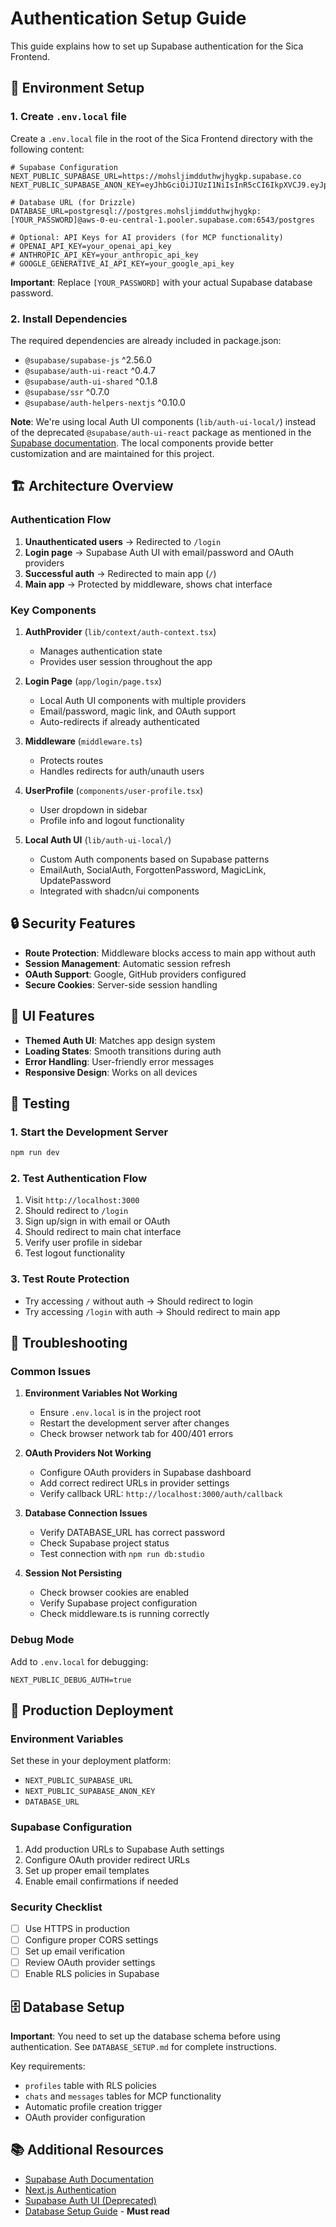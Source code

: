 # Authentication Setup Guide

This guide explains how to set up Supabase authentication for the Sica Frontend.

## 🔧 Environment Setup

### 1. Create `.env.local` file

Create a `.env.local` file in the root of the Sica Frontend directory with the following content:

```env
# Supabase Configuration
NEXT_PUBLIC_SUPABASE_URL=https://mohsljimdduthwjhygkp.supabase.co
NEXT_PUBLIC_SUPABASE_ANON_KEY=eyJhbGciOiJIUzI1NiIsInR5cCI6IkpXVCJ9.eyJpc3MiOiJzdXBhYmFzZSIsInJlZiI6Im1vaHNsamltZGR1dGh3amh5Z2twIiwicm9sZSI6ImFub24iLCJpYXQiOjE3NTYxMDgwMDUsImV4cCI6MjA3MTY4NDAwNX0.jacpTDGtJByh8xUvUgu9CofMK08af1yFjfGtDzvL7o4

# Database URL (for Drizzle)
DATABASE_URL=postgresql://postgres.mohsljimdduthwjhygkp:[YOUR_PASSWORD]@aws-0-eu-central-1.pooler.supabase.com:6543/postgres

# Optional: API Keys for AI providers (for MCP functionality)
# OPENAI_API_KEY=your_openai_api_key
# ANTHROPIC_API_KEY=your_anthropic_api_key
# GOOGLE_GENERATIVE_AI_API_KEY=your_google_api_key
```

**Important**: Replace `[YOUR_PASSWORD]` with your actual Supabase database password.

### 2. Install Dependencies

The required dependencies are already included in package.json:
- `@supabase/supabase-js` ^2.56.0
- `@supabase/auth-ui-react` ^0.4.7  
- `@supabase/auth-ui-shared` ^0.1.8
- `@supabase/ssr` ^0.7.0
- `@supabase/auth-helpers-nextjs` ^0.10.0

**Note**: We're using local Auth UI components (`lib/auth-ui-local/`) instead of the deprecated `@supabase/auth-ui-react` package as mentioned in the [Supabase documentation](https://supabase.com/docs/guides/auth/auth-helpers/auth-ui). The local components provide better customization and are maintained for this project.

## 🏗️ Architecture Overview

### Authentication Flow
1. **Unauthenticated users** → Redirected to `/login`
2. **Login page** → Supabase Auth UI with email/password and OAuth providers
3. **Successful auth** → Redirected to main app (`/`)
4. **Main app** → Protected by middleware, shows chat interface

### Key Components

1. **AuthProvider** (`lib/context/auth-context.tsx`)
   - Manages authentication state
   - Provides user session throughout the app

2. **Login Page** (`app/login/page.tsx`)
   - Local Auth UI components with multiple providers
   - Email/password, magic link, and OAuth support
   - Auto-redirects if already authenticated

3. **Middleware** (`middleware.ts`)
   - Protects routes
   - Handles redirects for auth/unauth users

4. **UserProfile** (`components/user-profile.tsx`)
   - User dropdown in sidebar
   - Profile info and logout functionality

5. **Local Auth UI** (`lib/auth-ui-local/`)
   - Custom Auth components based on Supabase patterns
   - EmailAuth, SocialAuth, ForgottenPassword, MagicLink, UpdatePassword
   - Integrated with shadcn/ui components

## 🔒 Security Features

- **Route Protection**: Middleware blocks access to main app without auth
- **Session Management**: Automatic session refresh
- **OAuth Support**: Google, GitHub providers configured
- **Secure Cookies**: Server-side session handling

## 🎨 UI Features

- **Themed Auth UI**: Matches app design system
- **Loading States**: Smooth transitions during auth
- **Error Handling**: User-friendly error messages
- **Responsive Design**: Works on all devices

## 🧪 Testing

### 1. Start the Development Server
```bash
npm run dev
```

### 2. Test Authentication Flow
1. Visit `http://localhost:3000`
2. Should redirect to `/login`
3. Sign up/sign in with email or OAuth
4. Should redirect to main chat interface
5. Verify user profile in sidebar
6. Test logout functionality

### 3. Test Route Protection
- Try accessing `/` without auth → Should redirect to login
- Try accessing `/login` with auth → Should redirect to main app

## 🐛 Troubleshooting

### Common Issues

1. **Environment Variables Not Working**
   - Ensure `.env.local` is in the project root
   - Restart the development server after changes
   - Check browser network tab for 400/401 errors

2. **OAuth Providers Not Working**
   - Configure OAuth providers in Supabase dashboard
   - Add correct redirect URLs in provider settings
   - Verify callback URL: `http://localhost:3000/auth/callback`

3. **Database Connection Issues**
   - Verify DATABASE_URL has correct password
   - Check Supabase project status
   - Test connection with `npm run db:studio`

4. **Session Not Persisting**
   - Check browser cookies are enabled
   - Verify Supabase project configuration
   - Check middleware.ts is running correctly

### Debug Mode

Add to `.env.local` for debugging:
```env
NEXT_PUBLIC_DEBUG_AUTH=true
```

## 🚀 Production Deployment

### Environment Variables
Set these in your deployment platform:
- `NEXT_PUBLIC_SUPABASE_URL`
- `NEXT_PUBLIC_SUPABASE_ANON_KEY`
- `DATABASE_URL`

### Supabase Configuration
1. Add production URLs to Supabase Auth settings
2. Configure OAuth provider redirect URLs
3. Set up proper email templates
4. Enable email confirmations if needed

### Security Checklist
- [ ] Use HTTPS in production
- [ ] Configure proper CORS settings
- [ ] Set up email verification
- [ ] Review OAuth provider settings
- [ ] Enable RLS policies in Supabase

## 🗄️ Database Setup

**Important**: You need to set up the database schema before using authentication. See `DATABASE_SETUP.md` for complete instructions.

Key requirements:
- `profiles` table with RLS policies
- `chats` and `messages` tables for MCP functionality  
- Automatic profile creation trigger
- OAuth provider configuration

## 📚 Additional Resources

- [Supabase Auth Documentation](https://supabase.com/docs/guides/auth)
- [Next.js Authentication](https://nextjs.org/docs/authentication)
- [Supabase Auth UI (Deprecated)](https://supabase.com/docs/guides/auth/auth-helpers/auth-ui)
- [Database Setup Guide](./DATABASE_SETUP.md) - **Must read**

